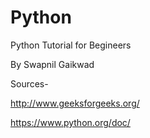 # Python
Python Tutorial for Begineers




By
Swapnil Gaikwad

Sources-

http://www.geeksforgeeks.org/

https://www.python.org/doc/
